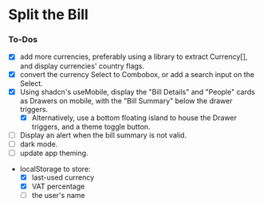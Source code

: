 # Split the Bill

### To-Dos

- [x] add more currencies, preferably using a library to extract Currency[], and display currencies' country flags.
- [x] convert the currency Select to Combobox, or add a search input on the Select.
- [x] Using shadcn's useMobile, display the "Bill Details" and "People" cards as Drawers on mobile, with the "Bill Summary" below the drawer triggers.
  - [x] Alternatively, use a bottom floating island to house the Drawer triggers, and a theme toggle button.
- [ ] Display an alert when the bill summary is not valid.
- [ ] dark mode.
- [ ] update app theming.
- localStorage to store:
  - [x] last-used currency
  - [x] VAT percentage
  - [ ] the user's name
